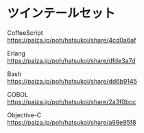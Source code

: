 ツインテールセット
==================


CoffeeScript  
https://paiza.jp/poh/hatsukoi/share/4cd0a6af  
  
  
Erlang  
https://paiza.jp/poh/hatsukoi/share/dfde3a7d  
  
  
Bash  
https://paiza.jp/poh/hatsukoi/share/dd6b9145  
  
  
COBOL  
https://paiza.jp/poh/hatsukoi/share/2a3f0bcc  
  
  
Objective-C  
https://paiza.jp/poh/hatsukoi/share/a99e95f8  
